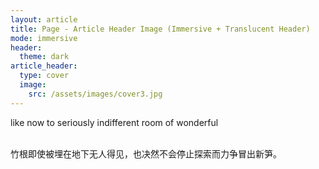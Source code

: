 ```yaml
---
layout: article
title: Page - Article Header Image (Immersive + Translucent Header)
mode: immersive
header:
  theme: dark
article_header:
  type: cover
  image:
    src: /assets/images/cover3.jpg
---
```


like now to seriously indifferent room of wonderful
 
 <br />
竹根即使被埋在地下无人得见，也决然不会停止探索而力争冒出新笋。
